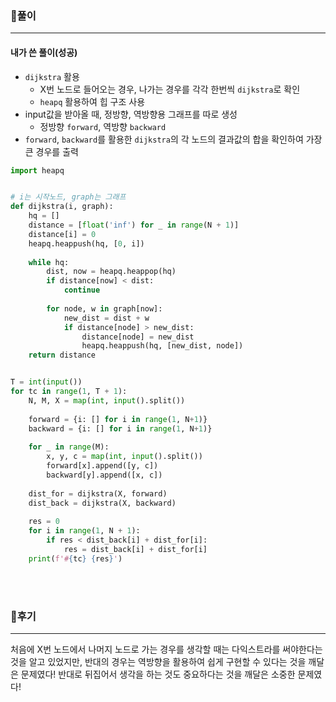 ### 📌풀이

----

#### 내가 쓴 풀이(성공)

- `dijkstra` 활용
  - X번 노드로 들어오는 경우, 나가는 경우를 각각 한번씩 `dijkstra`로 확인
  - `heapq` 활용하여 힙 구조 사용
- input값을 받아올 때, 정방향, 역방향용 그래프를 따로 생성
  - 정방향 `forward`, 역방향 `backward`
- `forward`, `backward`를 활용한 `dijkstra`의 각 노드의 결과값의 합을 확인하여 가장 큰 경우를 출력

```python
import heapq


# i는 시작노드, graph는 그래프
def dijkstra(i, graph):
    hq = []
    distance = [float('inf') for _ in range(N + 1)]
    distance[i] = 0
    heapq.heappush(hq, [0, i])
 
    while hq:
        dist, now = heapq.heappop(hq)
        if distance[now] < dist:
            continue
 
        for node, w in graph[now]:
            new_dist = dist + w
            if distance[node] > new_dist:
                distance[node] = new_dist
                heapq.heappush(hq, [new_dist, node])
    return distance


T = int(input())
for tc in range(1, T + 1):
    N, M, X = map(int, input().split())
 
    forward = {i: [] for i in range(1, N+1)}
    backward = {i: [] for i in range(1, N+1)}
 
    for _ in range(M):
        x, y, c = map(int, input().split())
        forward[x].append([y, c])
        backward[y].append([x, c])
 
    dist_for = dijkstra(X, forward)
    dist_back = dijkstra(X, backward)
     
    res = 0
    for i in range(1, N + 1):
        if res < dist_back[i] + dist_for[i]:
            res = dist_back[i] + dist_for[i]
    print(f'#{tc} {res}')

```

<br>

<br>

### 📌후기

------

처음에 X번 노드에서 나머지 노드로 가는 경우를 생각할 때는 다익스트라를 써야한다는 것을 알고 있었지만, 반대의 경우는 역방향을 활용하여 쉽게 구현할 수 있다는 것을 깨달은 문제였다! 반대로 뒤집어서 생각을 하는 것도 중요하다는 것을 깨달은 소중한 문제였다!